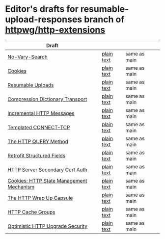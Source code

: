 # Editor's drafts for resumable-upload-responses branch of [httpwg/http-extensions](https://github.com/httpwg/http-extensions/tree/resumable-upload-responses)

| Draft |     |     |     |
| ----- | --- | --- | --- |
| [No-Vary-Search](./draft-ietf-httpbis-no-vary-search.html "No-Vary-Search (HTML)") | [plain text](./draft-ietf-httpbis-no-vary-search.txt "No-Vary-Search (Text)") | same as main |
| [Cookies](./draft-ietf-httpbis-layered-cookies.html "Cookies: HTTP State Management Mechanism (HTML)") | [plain text](./draft-ietf-httpbis-layered-cookies.txt "Cookies: HTTP State Management Mechanism (Text)") | same as main |
| [Resumable Uploads](./draft-ietf-httpbis-resumable-upload.html "Resumable Uploads for HTTP (HTML)") | [plain text](./draft-ietf-httpbis-resumable-upload.txt "Resumable Uploads for HTTP (Text)") | same as main |
| [Compression Dictionary Transport](./draft-ietf-httpbis-compression-dictionary.html "Compression Dictionary Transport (HTML)") | [plain text](./draft-ietf-httpbis-compression-dictionary.txt "Compression Dictionary Transport (Text)") | same as main |
| [Incremental HTTP Messages](./draft-ietf-httpbis-incremental.html "Incremental HTTP Messages (HTML)") | [plain text](./draft-ietf-httpbis-incremental.txt "Incremental HTTP Messages (Text)") | same as main |
| [Templated CONNECT-TCP](./draft-ietf-httpbis-connect-tcp.html "Template-Driven HTTP CONNECT Proxying for TCP (HTML)") | [plain text](./draft-ietf-httpbis-connect-tcp.txt "Template-Driven HTTP CONNECT Proxying for TCP (Text)") | same as main |
| [The HTTP QUERY Method](./draft-ietf-httpbis-safe-method-w-body.html "The HTTP QUERY Method (HTML)") | [plain text](./draft-ietf-httpbis-safe-method-w-body.txt "The HTTP QUERY Method (Text)") | same as main |
| [Retrofit Structured Fields](./draft-ietf-httpbis-retrofit.html "Retrofit Structured Fields for HTTP (HTML)") | [plain text](./draft-ietf-httpbis-retrofit.txt "Retrofit Structured Fields for HTTP (Text)") | same as main |
| [HTTP Server Secondary Cert Auth](./draft-ietf-httpbis-secondary-server-certs.html "Secondary Certificate Authentication of HTTP Servers (HTML)") | [plain text](./draft-ietf-httpbis-secondary-server-certs.txt "Secondary Certificate Authentication of HTTP Servers (Text)") | same as main |
| [Cookies: HTTP State Management Mechanism](./draft-ietf-httpbis-rfc6265bis.html "Cookies: HTTP State Management Mechanism (HTML)") | [plain text](./draft-ietf-httpbis-rfc6265bis.txt "Cookies: HTTP State Management Mechanism (Text)") | same as main |
| [The HTTP Wrap Up Capsule](./draft-ietf-httpbis-wrap-up.html "The HTTP Wrap Up Capsule (HTML)") | [plain text](./draft-ietf-httpbis-wrap-up.txt "The HTTP Wrap Up Capsule (Text)") | same as main |
| [HTTP Cache Groups](./draft-ietf-httpbis-cache-groups.html "HTTP Cache Groups (HTML)") | [plain text](./draft-ietf-httpbis-cache-groups.txt "HTTP Cache Groups (Text)") | same as main |
| [Optimistic HTTP Upgrade Security](./draft-ietf-httpbis-optimistic-upgrade.html "Security Considerations for Optimistic Protocol Transitions in HTTP/1.1 (HTML)") | [plain text](./draft-ietf-httpbis-optimistic-upgrade.txt "Security Considerations for Optimistic Protocol Transitions in HTTP/1.1 (Text)") | same as main |

